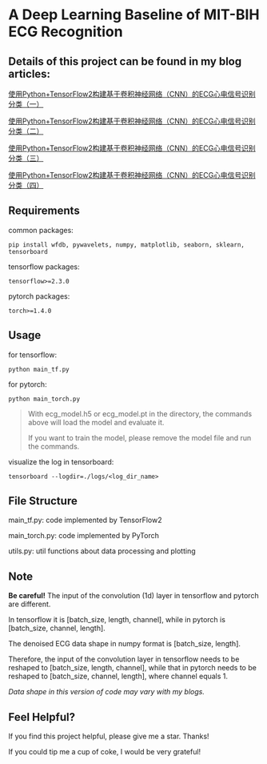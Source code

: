 # A Deep Learning Baseline of MIT-BIH ECG Recognition

## Details of this project can be found in my blog articles:

[使用Python+TensorFlow2构建基于卷积神经网络（CNN）的ECG心电信号识别分类（一）](https://www.cnblogs.com/lxy764139720/p/12830037.html)

[使用Python+TensorFlow2构建基于卷积神经网络（CNN）的ECG心电信号识别分类（二）](https://www.cnblogs.com/lxy764139720/p/12831422.html)

[使用Python+TensorFlow2构建基于卷积神经网络（CNN）的ECG心电信号识别分类（三）](https://www.cnblogs.com/lxy764139720/p/12840183.html)

[使用Python+TensorFlow2构建基于卷积神经网络（CNN）的ECG心电信号识别分类（四）](https://www.cnblogs.com/lxy764139720/p/12879907.html)

## Requirements

common packages:

```shell
pip install wfdb, pywavelets, numpy, matplotlib, seaborn, sklearn, tensorboard
```

tensorflow packages:

```
tensorflow>=2.3.0
```

pytorch packages:

```
torch>=1.4.0
```

## Usage

for tensorflow:

```shell
python main_tf.py
```

for pytorch:

```shell
python main_torch.py
```

> With ecg_model.h5 or ecg_model.pt in the directory, the commands above will load the model and evaluate it.
> 
> If you want to train the model, please remove the model file and run the commands.

visualize the log in tensorboard:

```shell
tensorboard --logdir=./logs/<log_dir_name>
```

## File Structure

main_tf.py: code implemented by TensorFlow2

main_torch.py: code implemented by PyTorch

utils.py: util functions about data processing and plotting

## Note

**Be careful!** The input of the convolution (1d) layer in tensorflow and pytorch are different.

In tensorflow it is [batch_size, length, channel], while in pytorch is [batch_size, channel, length].

The denoised ECG data shape in numpy format is [batch_size, length].

Therefore, the input of the convolution layer in tensorflow needs to be reshaped to [batch_size, length, channel], while that in pytorch needs to be reshaped to [batch_size, channel, length], where channel equals 1.

*Data shape in this version of code may vary with my blogs.*

## Feel Helpful?

If you find this project helpful, please give me a star. Thanks!

If you could tip me a cup of coke, I would be very grateful!
